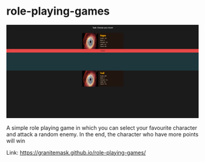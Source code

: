 # role-playing-games

![Role Playing Games by using JS](https://github.com/GraniteMask/role-playing-games/blob/master/rpg_game.png?raw=true)

A simple role playing game in which you can select your favourite character and attack a random enemy. In the end, the character who have more points will win

Link: https://granitemask.github.io/role-playing-games/
